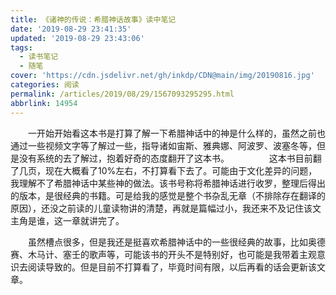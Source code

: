 ```yaml
---
title: 《诸神的传说：希腊神话故事》读中笔记
date: '2019-08-29 23:41:35'
updated: '2019-08-29 23:43:06'
tags:
  - 读书笔记
  - 随笔
cover: 'https://cdn.jsdelivr.net/gh/inkdp/CDN@main/img/20190816.jpg'
categories: 阅读
permalink: /articles/2019/08/29/1567093295295.html
abbrlink: 14954
---
```

  一开始开始看这本书是打算了解一下希腊神话中的神是什么样的，虽然之前也通过一些视频文字等了解过一些，指导诸如宙斯、雅典娜、阿波罗、波塞冬等，但是没有系统的去了解过，抱着好奇的态度翻开了这本书。
  
  这本书目前翻了几页，现在大概看了10%左右，不打算看下去了。可能由于文化差异的问题，我理解不了希腊神话中某些神的做法。该书号称将希腊神话进行收罗，整理后得出的版本，是很经典的书籍。可是给我的感觉是整个书杂乱无章（不排除存在翻译的原因），还没之前读的儿童读物讲的清楚，再就是篇幅过小，我还来不及记住该文主角是谁，这一章就讲完了。

  虽然槽点很多，但是我还是挺喜欢希腊神话中的一些很经典的故事，比如奥德赛、木马计、塞壬的歌声等，可能该书的开头不是特别好，也可能是我带着主观意识去阅读导致的。但是目前不打算看了，毕竟时间有限，以后再看的话会更新该文章。
